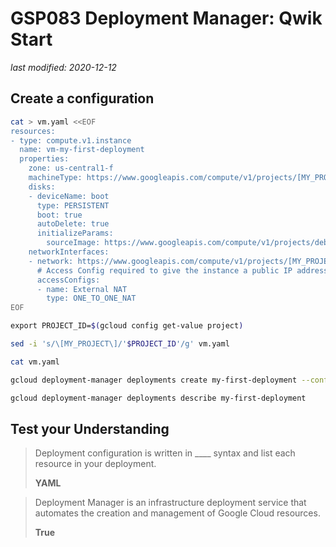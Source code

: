 # GSP083 Deployment Manager: Qwik Start

_last modified: 2020-12-12_

## Create a configuration

```bash
cat > vm.yaml <<EOF
resources:
- type: compute.v1.instance
  name: vm-my-first-deployment
  properties:
    zone: us-central1-f
    machineType: https://www.googleapis.com/compute/v1/projects/[MY_PROJECT]/zones/us-central1-f/machineTypes/f1-micro
    disks:
    - deviceName: boot
      type: PERSISTENT
      boot: true
      autoDelete: true
      initializeParams:
        sourceImage: https://www.googleapis.com/compute/v1/projects/debian-cloud/global/images/family/debian-9
    networkInterfaces:
    - network: https://www.googleapis.com/compute/v1/projects/[MY_PROJECT]/global/networks/default
      # Access Config required to give the instance a public IP address
      accessConfigs:
      - name: External NAT
        type: ONE_TO_ONE_NAT
EOF

export PROJECT_ID=$(gcloud config get-value project)

sed -i 's/\[MY_PROJECT\]/'$PROJECT_ID'/g' vm.yaml

cat vm.yaml

```

```bash
gcloud deployment-manager deployments create my-first-deployment --config vm.yaml

gcloud deployment-manager deployments describe my-first-deployment

```

## Test your Understanding

> Deployment configuration is written in ____ syntax and list each resource in your deployment.
> 
> **YAML**

> Deployment Manager is an infrastructure deployment service that automates the creation and management of Google Cloud resources.
> 
> **True**
